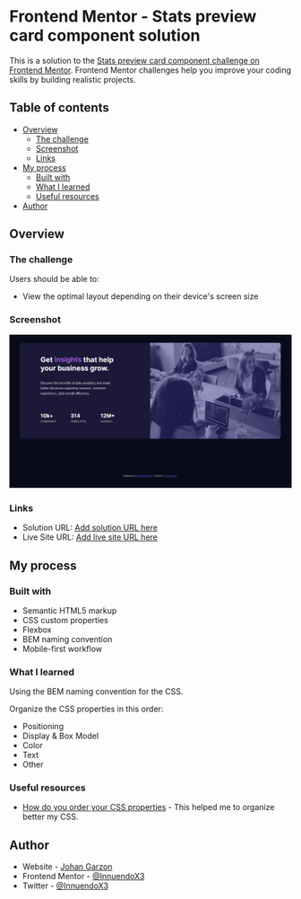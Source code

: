 # Frontend Mentor - Stats preview card component solution

This is a solution to the [Stats preview card component challenge on Frontend Mentor](https://www.frontendmentor.io/challenges/stats-preview-card-component-8JqbgoU62). Frontend Mentor challenges help you improve your coding skills by building realistic projects. 

## Table of contents

- [Overview](#overview)
  - [The challenge](#the-challenge)
  - [Screenshot](#screenshot)
  - [Links](#links)
- [My process](#my-process)
  - [Built with](#built-with)
  - [What I learned](#what-i-learned)
  - [Useful resources](#useful-resources)
- [Author](#author)


## Overview

### The challenge

Users should be able to:

- View the optimal layout depending on their device's screen size

### Screenshot

![Screenshot of the result](./images/screenshot.jpg)

### Links

- Solution URL: [Add solution URL here](https://your-solution-url.com)
- Live Site URL: [Add live site URL here](https://your-live-site-url.com)

## My process

### Built with

- Semantic HTML5 markup
- CSS custom properties
- Flexbox
- BEM naming convention
- Mobile-first workflow

### What I learned

Using the BEM naming convention for the CSS.

Organize the CSS properties in this order:
- Positioning
- Display & Box Model
- Color
- Text
- Other

### Useful resources

- [How do you order your CSS properties](https://css-tricks.com/poll-results-how-do-you-order-your-css-properties/) - This helped me to organize better my CSS.


## Author

- Website - [Johan Garzon](https://www.johangarzon.com)
- Frontend Mentor - [@InnuendoX3](https://www.frontendmentor.io/profile/InnuendoX3)
- Twitter - [@InnuendoX3](https://www.twitter.com/InnuendoX3)



